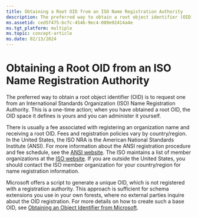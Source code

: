 ```yaml
---
title: Obtaining a Root OID from an ISO Name Registration Authority
description: The preferred way to obtain a root object identifier (OID) is to request one from an International Standards Organization (ISO) Name Registration Authority.
ms.assetid: ced5f475-bcfc-4546-9ec4-089e92414a4e
ms.tgt_platform: multiple
ms.topic: concept-article
ms.date: 02/13/2024
---
```


# Obtaining a Root OID from an ISO Name Registration Authority

The preferred way to obtain a root object identifier (OID) is to request one from an International Standards Organization (ISO) Name Registration Authority. This is a one-time action; when you have obtained a root OID, the OID space it defines is yours and you can administer it yourself.

There is usually a fee associated with registering an organization name and receiving a root OID. Fees and registration policies vary by country/region. In the United States, the ISO NRA is the American National Standards Institute (ANSI). For more information about the ANSI registration procedure and fee schedule, see the [ANSI website](https://www.ansi.org/membership/member-categories). The ISO maintains a list of member organizations at the [ISO website](https://www.iso.org/members.html). If you are outside the United States, you should contact the ISO member organization for your country/region for name registration information.

Microsoft offers a script to generate a unique OID, which is not registered with a registration authority. This approach is sufficient for schema extensions you use in your own forests, where no external parties inquire about the OID registration. For more details on how to create such a base OID, see [Obtaining an Object Identifier from Microsoft](obtaining-an-object-identifier-from-microsoft.md).
